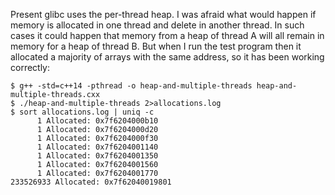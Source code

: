 Present glibc uses the per-thread heap. I was afraid what would happen if memory is allocated in one thread and delete in another thread. In such cases it could happen that memory from a heap of thread A will all remain in memory for a heap of thread B. But when I run the test program then it allocated a majority of arrays with the same address, so it has been working correctly:

    $ g++ -std=c++14 -pthread -o heap-and-multiple-threads heap-and-multiple-threads.cxx
    $ ./heap-and-multiple-threads 2>allocations.log
    $ sort allocations.log | uniq -c
          1 Allocated: 0x7f6204000b10
          1 Allocated: 0x7f6204000d20
          1 Allocated: 0x7f6204000f30
          1 Allocated: 0x7f6204001140
          1 Allocated: 0x7f6204001350
          1 Allocated: 0x7f6204001560
          1 Allocated: 0x7f6204001770
    233526933 Allocated: 0x7f62040019801